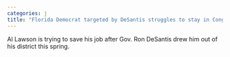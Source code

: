 ```yaml
---
categories: j
title: "Florida Democrat targeted by DeSantis struggles to stay in Congress"
---
```

Al Lawson is trying to save his job after Gov. Ron DeSantis drew him out of his district this spring.